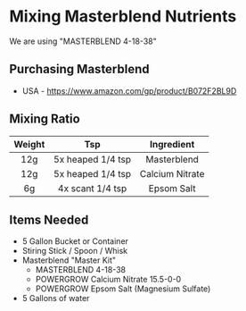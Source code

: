 # Mixing Masterblend Nutrients

We are using "MASTERBLEND 4-18-38" 

## Purchasing Masterblend

- USA - https://www.amazon.com/gp/product/B072F2BL9D

## Mixing Ratio

| Weight | Tsp | Ingredient |
| :-: | :-: | :-: |
| 12g | 5x heaped 1/4 tsp  | Masterblend |
| 12g | 5x heaped 1/4 tsp | Calcium Nitrate |
| 6g | 4x scant 1/4 tsp | Epsom Salt |

## Items Needed

- 5 Gallon Bucket or Container
- Stiring Stick / Spoon / Whisk
- Masterblend "Master Kit"
  + MASTERBLEND 4-18-38
  + POWERGROW Calcium Nitrate 15.5-0-0
  + POWERGROW Epsom Salt (Magnesium Sulfate)
- 5 Gallons of water
